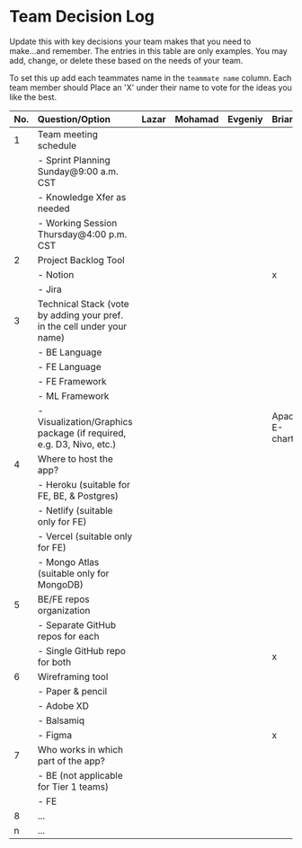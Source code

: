 # Team Decision Log

Update this with key decisions your team makes that you need to make...and 
remember. The entries in this table are only examples. You may add, change, or
delete these based on the needs of your team.

To set this up add each teammates name in the `teammate name` column. Each 
team member should Place an 'X' under their name to vote for the ideas 
you like the best.

| No. | Question/Option | Lazar | Mohamad | Evgeniy | Briane |
| :--- | :--- | :--- | :--- | :--- | :--- |
| 1 | Team meeting schedule | | | | |
|   |	- Sprint Planning Sunday@9:00 a.m. CST | | | | |
|   |	- Knowledge Xfer as needed | | | | |
|   |	- Working Session Thursday@4:00 p.m. CST | | | | |
| 2	| Project Backlog Tool | | | | | | |
|   |	- Notion | | | |x|
|   |	- Jira | | | | |
| 3	| Technical Stack (vote by adding your pref. in the cell under your name) | | | | |
|   |	- BE Language | | | | |
|   |	- FE Language | | | | |
|   |	- FE Framework | | | | |
|   |	- ML Framework | | | | |
|   |	- Visualization/Graphics package (if required, e.g. D3, Nivo, etc.) | | | |Apache E-charts|
| 4	| Where to host the app? | | | | |
|   |	- Heroku (suitable for FE, BE, & Postgres) | | | | |
|   |	- Netlify (suitable only for FE) | | | | |
|   |	- Vercel (suitable only for FE) | | | | |
|   |	- Mongo Atlas (suitable only for MongoDB) | | | | |
| 5	| BE/FE repos organization | | | | |
|   |	- Separate GitHub repos for each | | | | |
|   |	- Single GitHub repo for both | | | |x|
| 6	| Wireframing tool | | | | |
|   |	- Paper & pencil | | | | |
|   |	- Adobe XD | | | | |
|   |	- Balsamiq | | | | |
|   |	- Figma | | | |x|
| 7	| Who works in which part of the app? | | | | |
|   | - BE (not applicable for Tier 1 teams) | | | | |
|   |	- FE | | | | |
| 8	| ... | | | | |
| n | ... | | | | |
